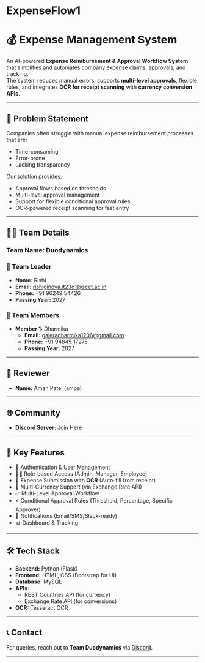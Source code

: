 # ExpenseFlow1

# 💰 Expense Management System  

An AI-powered **Expense Reimbursement & Approval Workflow System** that simplifies and automates company expense claims, approvals, and tracking.  
The system reduces manual errors, supports **multi-level approvals**, flexible rules, and integrates **OCR for receipt scanning** with **currency conversion APIs**.  

---

## 📌 Problem Statement
Companies often struggle with manual expense reimbursement processes that are:
- Time-consuming  
- Error-prone  
- Lacking transparency  

Our solution provides:
- Approval flows based on thresholds  
- Multi-level approval management  
- Support for flexible conditional approval rules  
- OCR-powered receipt scanning for fast entry  

---

## 👨‍💻 Team Details  

### Team Name: **Duodynamics**

### 👑 Team Leader  
- **Name:** Rishi  
- **Email:** rishiginoya.it23d1@scet.ac.in  
- **Phone:** +91 96249 54426  
- **Passing Year:** 2027  

### 👥 Team Members  
- **Member 1:** Dharmika  
  - **Email:** gajeradharmika1206@gmail.com  
  - **Phone:** +91 94845 17275  
  - **Passing Year:** 2027  

---

## 🔑 Reviewer  
- **Name:** Aman Patel (ampa)  

---

## 🌐 Community  
- **Discord Server:** [Join Here](https://discord.gg/jtNrZ4qB3r)  

---

## 🚀 Key Features  
- 🔐 Authentication & User Management  
- 👨‍💼 Role-based Access (Admin, Manager, Employee)  
- 🧾 Expense Submission with **OCR** (Auto-fill from receipt)  
- 💱 Multi-Currency Support (via Exchange Rate API)  
- ✅ Multi-Level Approval Workflow  
- ⚡ Conditional Approval Rules (Threshold, Percentage, Specific Approver)  
- 🔔 Notifications (Email/SMS/Slack-ready)  
- 📊 Dashboard & Tracking  

---

## 🛠 Tech Stack  
- **Backend:** Python (Flask)  
- **Frontend:** HTML, CSS (Bootstrap for UI)  
- **Database:** MySQL  
- **APIs:**  
  - REST Countries API (for currency)  
  - Exchange Rate API (for conversions)  
- **OCR:** Tesseract OCR  

---

## 📞 Contact  
For queries, reach out to **Team Duodynamics** via [Discord](https://discord.gg/jtNrZ4qB3r).  

---
